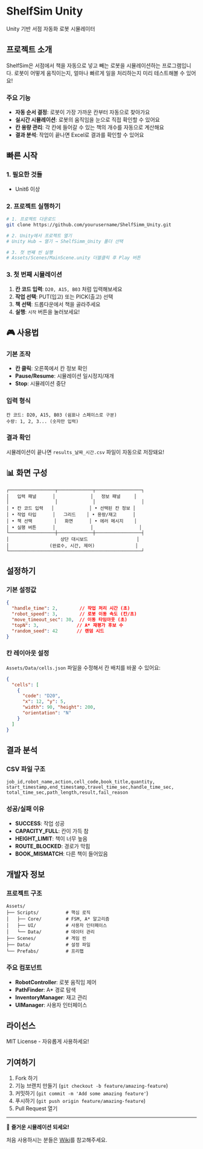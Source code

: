 # ShelfSim Unity

Unity 기반 서점 자동화 로봇 시뮬레이터

## 프로젝트 소개

ShelfSim은 서점에서 책을 자동으로 넣고 빼는 로봇을 시뮬레이션하는 프로그램입니다. 
로봇이 어떻게 움직이는지, 얼마나 빠르게 일을 처리하는지 미리 테스트해볼 수 있어요!

### 주요 기능

- **자동 순서 결정**: 로봇이 가장 가까운 칸부터 자동으로 찾아가요
- **실시간 시뮬레이션**: 로봇의 움직임을 눈으로 직접 확인할 수 있어요
- **칸 용량 관리**: 각 칸에 들어갈 수 있는 책의 개수를 자동으로 계산해요
- **결과 분석**: 작업이 끝나면 Excel로 결과를 확인할 수 있어요

## 빠른 시작

### 1. 필요한 것들
- Unit6 이상

### 2. 프로젝트 실행하기

```bash
# 1. 프로젝트 다운로드
git clone https://github.com/yourusername/ShelfSimm_Unity.git

# 2. Unity에서 프로젝트 열기
# Unity Hub → 열기 → ShelfSimm_Unity 폴더 선택

# 3. 첫 번째 씬 실행
# Assets/Scenes/MainScene.unity 더블클릭 후 Play 버튼
```

### 3. 첫 번째 시뮬레이션

1. **칸 코드 입력**: `D20, A15, B03` 처럼 입력해보세요
2. **작업 선택**: PUT(입고) 또는 PICK(출고) 선택
3. **책 선택**: 드롭다운에서 책을 골라주세요
4. **실행**: `시작` 버튼을 눌러보세요!

## 🎮 사용법

### 기본 조작
- **칸 클릭**: 오른쪽에서 칸 정보 확인
- **Pause/Resume**: 시뮬레이션 일시정지/재개
- **Stop**: 시뮬레이션 중단

### 입력 형식
```
칸 코드: D20, A15, B03 (쉼표나 스페이스로 구분)
수량: 1, 2, 3... (숫자만 입력)
```

### 결과 확인
시뮬레이션이 끝나면 `results_날짜_시간.csv` 파일이 자동으로 저장돼요!

## 📊 화면 구성

```
┌─────────────────┬─────────────┬─────────────────┐
│   입력 패널      │             │   정보 패널     │
│                 │             │                 │
│ • 칸 코드 입력   │             │ • 선택된 칸 정보 │
│ • 작업 타입      │   그리드    │ • 용량/재고      │
│ • 책 선택        │   화면      │ • 에러 메시지    │
│ • 실행 버튼      │             │                 │
└─────────────────┼─────────────┼─────────────────┤
│                   상단 대시보드                  │
│               (완료수, 시간, 제어)               │
└─────────────────────────────────────────────────┘
```

## 설정하기

### 기본 설정값
```json
{
  "handle_time": 2,        // 작업 처리 시간 (초)
  "robot_speed": 3,        // 로봇 이동 속도 (칸/초)
  "move_timeout_sec": 30,  // 이동 타임아웃 (초)
  "topN": 3,              // A* 재평가 후보 수
  "random_seed": 42       // 랜덤 시드
}
```

### 칸 레이아웃 설정
`Assets/Data/cells.json` 파일을 수정해서 칸 배치를 바꿀 수 있어요:

```json
{
  "cells": [
    {
      "code": "D20",
      "x": 12, "y": 5,
      "width": 90, "height": 200,
      "orientation": "N"
    }
  ]
}
```

## 결과 분석

### CSV 파일 구조
```csv
job_id,robot_name,action,cell_code,book_title,quantity,
start_timestamp,end_timestamp,travel_time_sec,handle_time_sec,
total_time_sec,path_length,result,fail_reason
```

### 성공/실패 이유
- **SUCCESS**: 작업 성공
- **CAPACITY_FULL**: 칸이 가득 참
- **HEIGHT_LIMIT**: 책이 너무 높음
- **ROUTE_BLOCKED**: 경로가 막힘
- **BOOK_MISMATCH**: 다른 책이 들어있음

## 개발자 정보

### 프로젝트 구조
```
Assets/
├── Scripts/          # 핵심 로직
│   ├── Core/         # FSM, A* 알고리즘
│   ├── UI/           # 사용자 인터페이스
│   └── Data/         # 데이터 관리
├── Scenes/           # 게임 씬
├── Data/             # 설정 파일
└── Prefabs/          # 프리팹
```

### 주요 컴포넌트
- **RobotController**: 로봇 움직임 제어
- **PathFinder**: A* 경로 탐색
- **InventoryManager**: 재고 관리
- **UIManager**: 사용자 인터페이스

## 라이선스

MIT License - 자유롭게 사용하세요!

## 기여하기

1. Fork 하기
2. 기능 브랜치 만들기 (`git checkout -b feature/amazing-feature`)
3. 커밋하기 (`git commit -m 'Add some amazing feature'`)
4. 푸시하기 (`git push origin feature/amazing-feature`)
5. Pull Request 열기

---

🎉 **즐거운 시뮬레이션 되세요!** 

처음 사용하시는 분들은 [Wiki](https://github.com/yourusername/ShelfSimm_Unity/wiki)를 참고해주세요.
